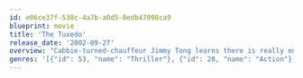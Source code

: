 ```yaml
---
id: e06ce37f-538c-4a7b-a0d5-0edb47098ca9
blueprint: movie
title: 'The Tuxedo'
release_date: '2002-09-27'
overview: "Cabbie-turned-chauffeur Jimmy Tong learns there is really only one rule when you work for playboy millionaire Clark Devlin : Never touch Devlin's prized tuxedo. But when Devlin is temporarily put out of commission in an explosive accident, Jimmy puts on the tux and soon discovers that this extraordinary suit may be more black belt than black tie. Paired with a partner as inexperienced as he is, Jimmy becomes an unwitting secret agent."
genres: '[{"id": 53, "name": "Thriller"}, {"id": 28, "name": "Action"}, {"id": 35, "name": "Comedy"}, {"id": 878, "name": "Science Fiction"}]'
---
```

